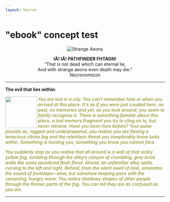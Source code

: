 ```yaml
---
layout: horror
---
```



# "ebook" concept test

<p align="center">
<img src="https://i.imgur.com/MFcQvxo.png?1" alt="Strange Aeons">
</p>
<p align="center">
  <b>IÄ! IÄ! PATHFINDER FHTAGN!</b><br>
“That is not dead which can eternal lie, <br>
And with strange aeons even death may die.”<br>
<i>Necronomicon</i>
</p>

___

**The evil that lies within**:  

<img src="https://gamersplane.com/characters/avatars/13311.jpg?1578996975" align="left" width="100" height="100" hspace=”5” vspace=”5”/> 
<font color="olive"><i>
You are lost in a city. You can't remember how or when you arrived at this place. It's as if you were just created here, no past, no memories and yet, as you look around, you seem to faintly recognise it. There is something familiar about this place, a lost memory fragment you try to cling on to, but never retrieve. Have you been here before? Your pulse pounds as, ragged and underprepared, you realise you are fleeing a tenacious citrine fog and the relentless threat you inexplicably know lurks within. Something is hunting you, something you know you cannot face.

You suddenly stop as you realise that all around is a wall of that sickly yellow fog, tumbling through the alley’s canyon of crumbling, grey brick walls like some jaundiced flash flood. Ahead, an unfamiliar alley splits, curving to the left and right. Behind, from the silent swell of mist, emanates the sound of footsteps—slow, but somehow keeping pace with the careening, hungry wave. You notice shadowy shapes of other people through the thinner parts of the fog. You can tell they are as confused as you are.
</i></font>

___

